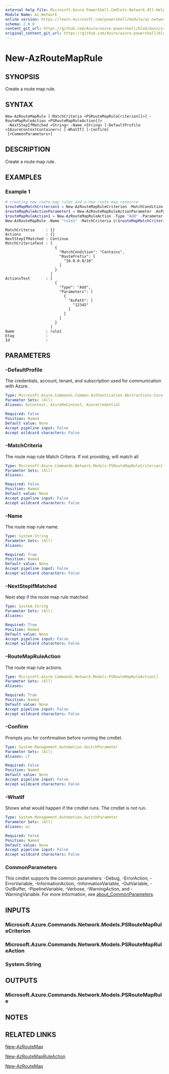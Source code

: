 ```yaml
---
external help file: Microsoft.Azure.PowerShell.Cmdlets.Network.dll-Help.xml
Module Name: Az.Network
online version: https://learn.microsoft.com/powershell/module/az.network/new-azroutemaprule
schema: 2.0.0
content_git_url: https://github.com/Azure/azure-powershell/blob/main/src/Network/Network/help/New-AzRouteMapRule.md
original_content_git_url: https://github.com/Azure/azure-powershell/blob/main/src/Network/Network/help/New-AzRouteMapRule.md
---
```


# New-AzRouteMapRule

## SYNOPSIS
Create a route map rule.

## SYNTAX

```
New-AzRouteMapRule [-MatchCriteria <PSRouteMapRuleCriterion[]>] -RouteMapRuleAction <PSRouteMapRuleAction[]>
 -NextStepIfMatched <String> -Name <String> [-DefaultProfile <IAzureContextContainer>] [-WhatIf] [-Confirm]
 [<CommonParameters>]
```

## DESCRIPTION
Create a route map rule.

## EXAMPLES

### Example 1

```powershell
# creating new route map rules and a new route map resource
$routeMapMatchCriterion1 = New-AzRouteMapRuleCriterion -MatchCondition "Contains" -RoutePrefix @("10.0.0.0/16")
$routeMapRuleActionParameter1 = New-AzRouteMapRuleActionParameter -AsPath @("12345")
$routeMapRuleAction1 = New-AzRouteMapRuleAction -Type "Add" -Parameter @($routeMapRuleActionParameter1)
New-AzRouteMapRule -Name "rule1" -MatchCriteria @($routeMapMatchCriterion1) -RouteMapRuleAction @($routeMapRuleAction1) -NextStepIfMatched "Continue"
```

```output
MatchCriteria     : {}
Actions           : {}
NextStepIfMatched : Continue
MatchCriteriaText : [
                      {
                        "MatchCondition": "Contains",
                        "RoutePrefix": [
                          "10.0.0.0/16"
                        ]
                      }
                    ]
ActionsText       : [
                      {
                        "Type": "Add",
                        "Parameters": [
                          {
                            "AsPath": [
                              "12345"
                            ]
                          }
                        ]
                      }
                    ]
Name              : rule1
Etag              :
Id                :
```

## PARAMETERS

### -DefaultProfile
The credentials, account, tenant, and subscription used for communication with Azure.

```yaml
Type: Microsoft.Azure.Commands.Common.Authentication.Abstractions.Core.IAzureContextContainer
Parameter Sets: (All)
Aliases: AzContext, AzureRmContext, AzureCredential

Required: False
Position: Named
Default value: None
Accept pipeline input: False
Accept wildcard characters: False
```

### -MatchCriteria
The route map rule Match Criteria. If not providing, will match all

```yaml
Type: Microsoft.Azure.Commands.Network.Models.PSRouteMapRuleCriterion[]
Parameter Sets: (All)
Aliases:

Required: False
Position: Named
Default value: None
Accept pipeline input: False
Accept wildcard characters: False
```

### -Name
The route map rule name.

```yaml
Type: System.String
Parameter Sets: (All)
Aliases:

Required: True
Position: Named
Default value: None
Accept pipeline input: False
Accept wildcard characters: False
```

### -NextStepIfMatched
Next step if the route map rule matched.

```yaml
Type: System.String
Parameter Sets: (All)
Aliases:

Required: True
Position: Named
Default value: None
Accept pipeline input: False
Accept wildcard characters: False
```

### -RouteMapRuleAction
The route map rule actions.

```yaml
Type: Microsoft.Azure.Commands.Network.Models.PSRouteMapRuleAction[]
Parameter Sets: (All)
Aliases:

Required: True
Position: Named
Default value: None
Accept pipeline input: False
Accept wildcard characters: False
```

### -Confirm
Prompts you for confirmation before running the cmdlet.

```yaml
Type: System.Management.Automation.SwitchParameter
Parameter Sets: (All)
Aliases: cf

Required: False
Position: Named
Default value: None
Accept pipeline input: False
Accept wildcard characters: False
```

### -WhatIf
Shows what would happen if the cmdlet runs. The cmdlet is not run.

```yaml
Type: System.Management.Automation.SwitchParameter
Parameter Sets: (All)
Aliases: wi

Required: False
Position: Named
Default value: None
Accept pipeline input: False
Accept wildcard characters: False
```

### CommonParameters
This cmdlet supports the common parameters: -Debug, -ErrorAction, -ErrorVariable, -InformationAction, -InformationVariable, -OutVariable, -OutBuffer, -PipelineVariable, -Verbose, -WarningAction, and -WarningVariable. For more information, see [about_CommonParameters](http://go.microsoft.com/fwlink/?LinkID=113216).

## INPUTS

### Microsoft.Azure.Commands.Network.Models.PSRouteMapRuleCriterion

### Microsoft.Azure.Commands.Network.Models.PSRouteMapRuleAction

### System.String

## OUTPUTS

### Microsoft.Azure.Commands.Network.Models.PSRouteMapRule

## NOTES

## RELATED LINKS

[New-AzRouteMap](./New-AzRouteMap.md)

[New-AzRouteMapRuleAction](./New-AzRouteMapRuleAction.md)

[New-AzRouteMap](./New-AzRouteMap.md)